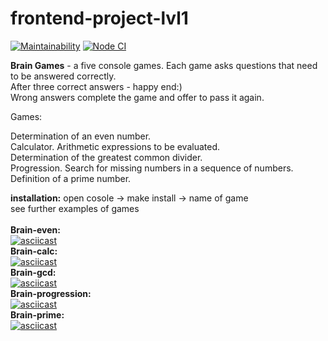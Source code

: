 # frontend-project-lvl1
[![Maintainability](https://api.codeclimate.com/v1/badges/a99a88d28ad37a79dbf6/maintainability)](https://codeclimate.com/github/codeclimate/codeclimate/maintainability)
[![Node CI](https://github.com/MariaChumerina/frontend-project-lvl1/workflows/Node%20CI/badge.svg)](https://github.com/MariaChumerina/frontend-project-lvl1/actions)

<b>Brain Games</b> - a five console games. Each game asks questions that need to be answered correctly.<br/>
After three correct answers - happy end:) <br/>
Wrong answers complete the game and offer to pass it again. 

Games:

Determination of an even number.<br/>
Calculator. Arithmetic expressions to be evaluated.<br/>
Determination of the greatest common divider.<br/>
Progression. Search for missing numbers in a sequence of numbers.<br/>
Definition of a prime number.<br/>

<b>installation:</b>
open cosole -> make install -> name of game<br/>
see further examples of games
<br/>
<br/>
<b>Brain-even:</b><br/>
[![asciicast](https://asciinema.org/a/r6gl7a4gSCKZHzVTbldgbIvE2.svg)](https://asciinema.org/a/r6gl7a4gSCKZHzVTbldgbIvE2)<br/>
<b>Brain-calc:</b><br/>
[![asciicast](https://asciinema.org/a/2pfDQZhwjh0342tOTsRhI7qeo.svg)](https://asciinema.org/a/2pfDQZhwjh0342tOTsRhI7qeo)<br/>
<b>Brain-gcd:</b><br/>
[![asciicast](https://asciinema.org/a/Up979flzA5CpDm9fqGdrDw6Bz.svg)](https://asciinema.org/a/Up979flzA5CpDm9fqGdrDw6Bz)<br/>
<b>Brain-progression:</b><br/>
[![asciicast](https://asciinema.org/a/YTw7oOC9FYHbzXvifCkx2dVdO.svg)](https://asciinema.org/a/YTw7oOC9FYHbzXvifCkx2dVdO)<br/>
<b>Brain-prime:</b><br/>
[![asciicast](https://asciinema.org/a/UNqqTzknEtakkLlUoPMfJt6Cp.svg)](https://asciinema.org/a/UNqqTzknEtakkLlUoPMfJt6Cp)
